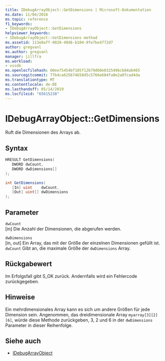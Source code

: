 ```yaml
---
title: IDebugArrayObject::GetDimensions | Microsoft-Dokumentation
ms.date: 11/04/2016
ms.topic: reference
f1_keywords:
- IDebugArrayObject::GetDimensions
helpviewer_keywords:
- IDebugArrayObject::GetDimensions method
ms.assetid: 113e0aff-9028-49d6-b104-9fe7be4772d7
author: gregvanl
ms.author: gregvanl
manager: jillfra
ms.workload:
- vssdk
ms.openlocfilehash: 60ee75454bf105f12b79d60e032549bcb84ab465
ms.sourcegitcommit: 77b4ca625674658d5c5766e684fa0e2a07cad4da
ms.translationtype: MT
ms.contentlocale: de-DE
ms.lasthandoff: 05/14/2019
ms.locfileid: "65615238"
---
```

# <a name="idebugarrayobjectgetdimensions"></a>IDebugArrayObject::GetDimensions
Ruft die Dimensionen des Arrays ab.

## <a name="syntax"></a>Syntax

```cpp
HRESULT GetDimensions( 
   DWORD dwCount,
   DWORD dwDimensions[]
);
```

```csharp
int GetDimensions(
   [In] uint    dwCount,
   [Out] uint[] dwDimensions
);
```

## <a name="parameters"></a>Parameter
`dwCount`\
[in] Die Anzahl der Dimensionen, die abgerufen werden.

`dwDimensions`\
[in, out] Ein Array, das mit der Größe der einzelnen Dimensionen gefüllt ist. `dwCount` Gibt an, die maximale Größe der `dwDimensions` Array.

## <a name="return-value"></a>Rückgabewert
 Im Erfolgsfall gibt S_OK zurück. Andernfalls wird ein Fehlercode zurückgegeben.

## <a name="remarks"></a>Hinweise
 Ein mehrdimensionales Array kann es sich um andere Größen für jede Dimension sein. Angenommen, das dreidimensionale Array `myarray[3][2][6]`, würde diese Methode zurückgeben, 3, 2 und 6 in der `dwDimensions` Parameter in dieser Reihenfolge.

## <a name="see-also"></a>Siehe auch
- [IDebugArrayObject](../../../extensibility/debugger/reference/idebugarrayobject.md)